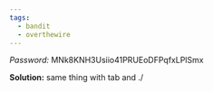 ```yaml
---
tags:
  - bandit
  - overthewire
---
```


*Password:* MNk8KNH3Usiio41PRUEoDFPqfxLPlSmx

**Solution:**
same thing with tab and ./
